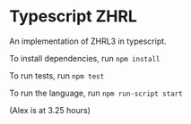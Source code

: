 Typescript ZHRL
=====

An implementation of ZHRL3 in typescript.


To install dependencies, run `npm install`

To run tests, run `npm test`

To run the language, run `npm run-script start`

(Alex is at 3.25 hours)